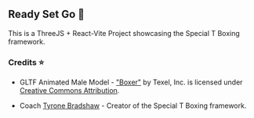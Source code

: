 ## Ready Set Go 🥊
This is a ThreeJS + React-Vite Project showcasing the Special T Boxing framework.

###  Credits ⭐
- GLTF Animated Male Model - <a href="https://skfb.ly/66RIK">"Boxer"</a> by Texel, Inc. is licensed under <a href="http://creativecommons.org/licenses/by/4.0/">Creative Commons Attribution</a>.

- Coach <a href="https://www.instagram.com/tyrone_bradshaw_boxing_coach/">Tyrone Bradshaw</a> - Creator of the Special T Boxing framework.

<!-- GLTF Animated Female Model - <a href="https://skfb.ly/oISYM">"644230048_ Amy_ Boxing"</a> by pp555678 is licensed under <a href="http://creativecommons.org/licenses/by/4.0/">Creative Commons Attribution</a>. -->